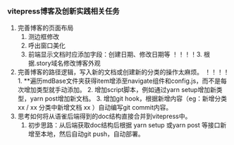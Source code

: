 
### vitepress博客及创新实践相关任务

1. 完善博客的页面布局
   1. 测边框修改
   2. 呼出窗口美化
   3. 前端显示文档时应添加字段：创建日期、修改日期等
   ！！！！3. 根据.story域名修改博客外观
2. 完善博客的路径逻辑，写入新的文档或创建新的分类的操作太麻烦。
   ！！！！1. **遍历mdBase文件夹获得item增添至navigate组件和config.js，而不是每次增加类型就手动添加。
   2. 增加script脚本，例如通过yarn setup增加新类型，yarn post增加新文档。
   3. 增加git hook，根据新增内容（eg：新增分类 xx / xx 分类中新增文档 xx ）自动编写git commit内容。
3. 思考如何将从语雀后端得到的doc结构直接合并到vitepress中。
   1. 初步思路：从后端获取doc结构后根据 yarn setup 或yarn post 等接口新增至本地，然后自动git push，自动部署。